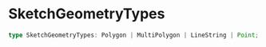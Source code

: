 # SketchGeometryTypes

```ts
type SketchGeometryTypes: Polygon | MultiPolygon | LineString | Point;
```
